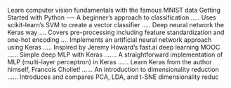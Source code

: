 Learn computer vision fundamentals with the famous MNIST data
Getting Started with Python ---
A beginner’s approach to classification .....
Uses scikit-learn’s SVM to create a vector classifier  .....
Deep neural network the Keras way ....
Covers pre-processing including feature standardization and one-hot encoding ....
Implements an artificial neural network approach using Keras .....
Inspired by Jeremy Howard’s fast.ai deep learning MOOC ......
Simple deep MLP with Keras .......
A straightforward implementation of MLP (multi-layer perceptron) in Keras ......
Learn Keras from the author himself, Francois Chollet! ......
An introduction to dimensionality reduction ......
Introduces and compares PCA, LDA, and t-SNE dimensionality reduc
